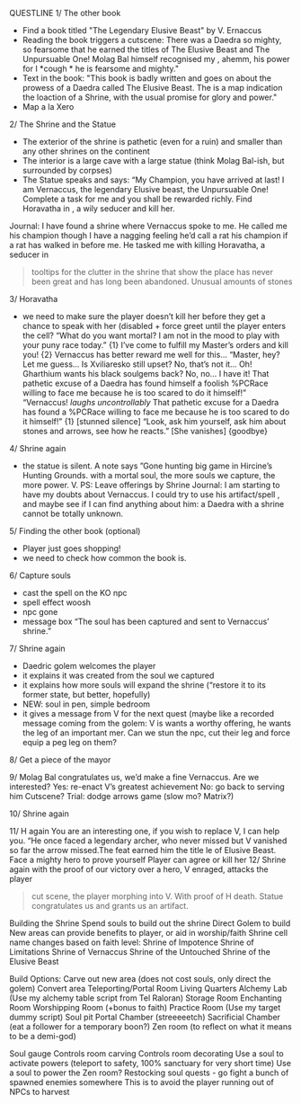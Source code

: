 QUESTLINE
1/ The other book
- Find a book titled "The Legendary Elusive Beast" by V. Ernaccus
- Reading the book triggers a cutscene: There was a Daedra so mighty, so fearsome that he earned the titles of The Elusive Beast and The Unpursuable One! Molag Bal himself recognised my , ahemm, his power for I *cough * he is fearsome and mighty."
- Text in the book: "This book is badly written and goes on about the prowess of a Daedra called The Elusive Beast. The is a map indication the loaction of a Shrine, with the usual promise for glory and power."
- Map a la Xero

2/ The Shrine and the Statue
- The exterior of the shrine is pathetic (even for a ruin) and smaller than any other shrines on the continent
- The interior is a large cave with a large statue (think Molag Bal-ish, but surrounded by corpses)
- The Statue speaks and says:
“My Champion, you have arrived at last! I am Vernaccus, the legendary Elusive beast, the Unpursuable One! Complete a task for me and you shall be rewarded richly. Find Horavatha in <insert Daedric RUIN>, a wily seducer and kill her. 

Journal: I have found a shrine where Vernaccus spoke to me. He called me his champion though I have a nagging feeling he’d call a rat his champion if a rat has walked in before me. He tasked me with killing Horavatha, a seducer in <insert RUINS>
> tooltips for the clutter in the shrine that show the place has never been great and has long been abandoned. Unusual amounts of stones

3/ Horavatha
- we need to make sure the player doesn’t kill her before they get a chance to speak with her (disabled + force greet until the player enters the cell?
“What do you want mortal? I am not in the mood to play with your puny race today.”
{1} I’ve come to fulfill my Master’s orders and kill you!
{2} Vernaccus has better reward me well for this…
“Master, hey? Let me guess… Is Xviliaresko still upset? No, that’s not it… Oh! Gharthium wants his black soulgems back? No, no… I have it! That pathetic excuse of a Daedra has found himself a foolish %PCRace willing to face me because he is too scared to do it himself!”
“Vernaccus! *laughs uncontrollably*  That pathetic excuse for a Daedra has found a %PCRace willing to face me because he is too scared to do it himself!”
{1} [stunned silence]
“Look, ask him yourself, ask him about stones and arrows, see how he reacts.” [She vanishes]
{goodbye}

4/ Shrine again
- the statue is silent. A note says ”Gone hunting big game in Hircine’s Hunting Grounds. <USE MY ARTIFACT>  with a mortal soul, the more souls we capture, the more power.
V.
PS: Leave offerings by Shrine
Journal: I am starting to have my doubts about Vernaccus. I could try to use his artifact/spell , and maybe see if I can find anything about him: a Daedra with a shrine cannot be totally unknown.

5/ Finding the other book (optional)
- Player just goes shopping!
- we need to check how common the book is.

6/ Capture souls
- cast the spell on the KO npc
- spell effect woosh
- npc gone
- message box “The soul has been captured and sent to Vernaccus’ shrine.”

7/ Shrine again
- Daedric golem welcomes the player
- it explains it was created from the soul we captured
- it explains how more souls will expand the shrine (“restore it to its former state, but better, hopefully)
- NEW: soul in pen, simple bedroom
- it gives a message from V for the next quest (maybe like a recorded message coming from the golem:
V is wants a worthy offering, he wants the leg of an important mer. 
Can we stun the npc, cut their leg and force equip a peg leg on them?

8/ Get a piece of the mayor

9/ Molag Bal congratulates us, we’d make a fine Vernaccus. Are we interested?
Yes: re-enact V’s greatest achievement 
No: go back to serving him
Cutscene?
Trial: dodge arrows game (slow mo? Matrix?)

10/ Shrine again


11/ H again
You are an interesting one, if you wish to replace V, I can help you. 
 “He once faced a legendary archer, who never missed but V vanished so far the arrow missed.The feat earned him the title le of Elusive Beast. Face a mighty hero to prove yourself
Player can agree or kill her
12/ Shrine again
with the proof of our victory over a hero, V enraged, attacks the player
> cut scene, the player morphing into V.
With proof of H death. Statue congratulates  us and grants us an artifact. 



Building the Shrine
Spend souls to build out the shrine
Direct Golem to build
New areas can provide benefits to player, or aid in worship/faith
Shrine cell name changes based on faith level:
Shrine of Impotence
Shrine of Limitations
Shrine of Vernaccus
Shrine of the Untouched
Shrine of the Elusive Beast

Build Options:
Carve out new area (does not cost souls, only direct the golem)
Convert area
Teleporting/Portal Room
Living Quarters
Alchemy Lab (Use my alchemy table script from Tel Raloran)
Storage Room
Enchanting Room
Worshipping Room (+bonus to faith)
Practice Room (Use my target dummy script)
Soul pit
Portal Chamber (streeeeetch)
Sacrificial Chamber (eat a follower for a temporary boon?)
Zen room (to reflect on what it means to be a demi-god)


Soul gauge
Controls room carving
Controls room decorating
Use a soul to activate powers (teleport to safety, 100% sanctuary for very short time)
Use a soul to power the Zen room?
Restocking soul quests - go fight a bunch of spawned enemies somewhere
This is to avoid the player running out of NPCs to harvest

